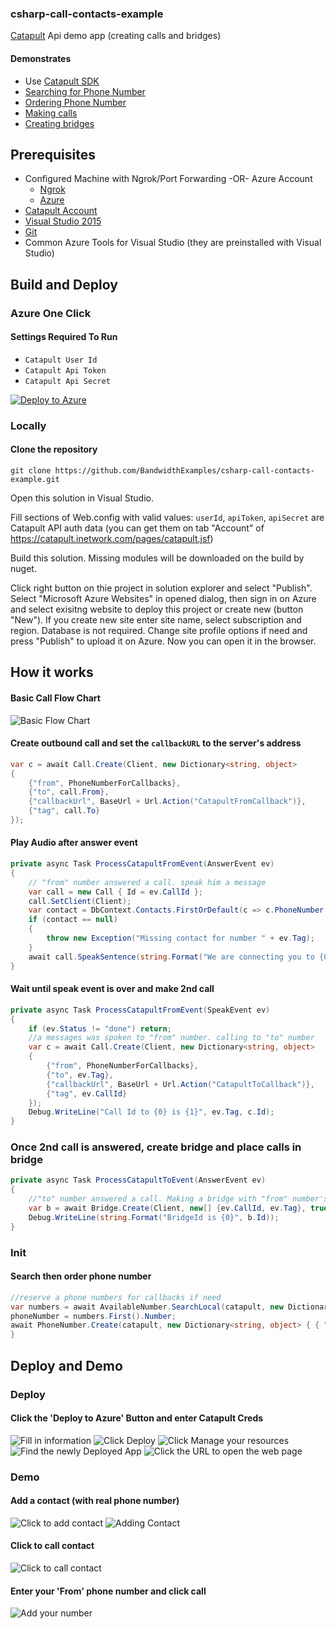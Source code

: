### csharp-call-contacts-example

[Catapult](http://ap.bandwidth.com/?utm_medium=social&utm_source=github&utm_campaign=dtolb&utm_content=_) Api demo app (creating calls and bridges)


#### Demonstrates
* Use [Catapult SDK](https://github.com/bandwidthcom/csharp-bandwidth)
* [Searching for Phone Number](http://ap.bandwidth.com/docs/rest-api/available-numbers/#resourceGETv1availableNumberslocal/?utm_medium=social&utm_source=github&utm_campaign=dtolb&utm_content=_)
* [Ordering Phone Number](http://ap.bandwidth.com/docs/rest-api/phonenumbers/#resourcePOSTv1usersuserIdphoneNumbers/?utm_medium=social&utm_source=github&utm_campaign=dtolb&utm_content=_)
* [Making calls](http://ap.bandwidth.com/docs/rest-api/calls/#resourcePOSTv1usersuserIdcalls/?utm_medium=social&utm_source=github&utm_campaign=dtolb&utm_content=_)
* [Creating  bridges](http://ap.bandwidth.com/docs/rest-api/bridges/#resourcePOSTv1usersuserIdbridges/?utm_medium=social&utm_source=github&utm_campaign=dtolb&utm_content=_)


## Prerequisites
- Configured Machine with Ngrok/Port Forwarding -OR- Azure Account
  - [Ngrok](https://ngrok.com/)
  - [Azure](https://account.windowsazure.com/Home/Index)
- [Catapult Account](https://catapult.inetwork.com/pages/signup.jsf/?utm_medium=social&utm_source=github&utm_campaign=dtolb&utm_content=_)
- [Visual Studio 2015](https://www.visualstudio.com/en-us/downloads/download-visual-studio-vs.aspx)
- [Git](https://git-scm.com/)
- Common Azure Tools for Visual Studio (they are preinstalled with Visual Studio)


## Build and Deploy

### Azure One Click

#### Settings Required To Run
* ```Catapult User Id```
* ```Catapult Api Token```
* ```Catapult Api Secret```

[![Deploy to Azure](http://azuredeploy.net/deploybutton.png)](https://azuredeploy.net/)

### Locally


#### Clone the repository

```console
git clone https://github.com/BandwidthExamples/csharp-call-contacts-example.git
```
Open this solution in Visual Studio. 

Fill sections <appSettings> of Web.config with valid values:
`userId`, `apiToken`, `apiSecret` are Catapult API auth data (you can get them on tab "Account" of https://catapult.inetwork.com/pages/catapult.jsf)

Build this solution. Missing modules will be downloaded on the build by nuget.

Click right button on thie project in solution explorer and select "Publish". Select "Microsoft Azure Websites" in opened dialog, then sign in on Azure and select exisitng website to deploy this project or create new (button "New"). If you create new site enter site name, select subscription and region. Database is not required. Change site profile options if need and press "Publish" to upload it on Azure.
Now you can open it in the browser.

## How it works
#### Basic Call Flow Chart
![Basic Flow Chart](/README_Images/Catapult_Flow.png?raw=true)

#### Create outbound call and set the ``` callbackURL ``` to the server's address
```C#
var c = await Call.Create(Client, new Dictionary<string, object>
{
    {"from", PhoneNumberForCallbacks},
    {"to", call.From},
    {"callbackUrl", BaseUrl + Url.Action("CatapultFromCallback")},
    {"tag", call.To}
});
```

#### Play Audio after answer event
```C#
private async Task ProcessCatapultFromEvent(AnswerEvent ev)
{
    // "from" number answered a call. speak him a message
    var call = new Call { Id = ev.CallId };
    call.SetClient(Client);
    var contact = DbContext.Contacts.FirstOrDefault(c => c.PhoneNumber == ev.Tag);
    if (contact == null)
    {
        throw new Exception("Missing contact for number " + ev.Tag);
    }
    await call.SpeakSentence(string.Format("We are connecting you to {0}", contact.Name), ev.Tag);
}
```

#### Wait until speak event is over and make 2nd call
```C#
private async Task ProcessCatapultFromEvent(SpeakEvent ev)
{
    if (ev.Status != "done") return;
    //a messages was spoken to "from" number. calling to "to" number
    var c = await Call.Create(Client, new Dictionary<string, object>
    {
        {"from", PhoneNumberForCallbacks},
        {"to", ev.Tag},
        {"callbackUrl", BaseUrl + Url.Action("CatapultToCallback")},
        {"tag", ev.CallId}
    });
    Debug.WriteLine("Call Id to {0} is {1}", ev.Tag, c.Id);
}
```

### Once 2nd call is answered, create bridge and place calls in bridge
```C#
private async Task ProcessCatapultToEvent(AnswerEvent ev)
{
    //"to" number answered a call. Making a bridge with "from" number's call
    var b = await Bridge.Create(Client, new[] {ev.CallId, ev.Tag}, true);
    Debug.WriteLine(string.Format("BridgeId is {0}", b.Id));
}
```

### Init
#### Search then order phone number
```C#
//reserve a phone numbers for callbacks if need
var numbers = await AvailableNumber.SearchLocal(catapult, new Dictionary<string, object> { { "state", "NC" }, { "city", "Cary" }, { "quantity", 1 } });
phoneNumber = numbers.First().Number;
await PhoneNumber.Create(catapult, new Dictionary<string, object> { { "number", phoneNumber } });
}
```


## Deploy and Demo

### Deploy
#### Click the 'Deploy to Azure' Button and enter Catapult Creds
![Fill in information](/README_Images/step1.png?raw=true)
![Click Deploy](/README_Images/step2.PNG?raw=true)
![Click Manage your resources](/README_Images/step3.PNG?raw=true)
![Find the newly Deployed App](/README_Images/step4.PNG?raw=true)
![Click the URL to open the web page](/README_Images/step5.PNG?raw=true)

### Demo
#### Add a contact (with real phone number)
![Click to add contact](/README_Images/step6.PNG?raw=true)
![Adding Contact](/README_Images/step7.PNG?raw=true)

#### Click to call contact
![Click to call contact](/README_Images/step8.PNG?raw=true)

#### Enter your 'From' phone number and click call
![Add your number](/README_Images/step9.PNG?raw=true)



